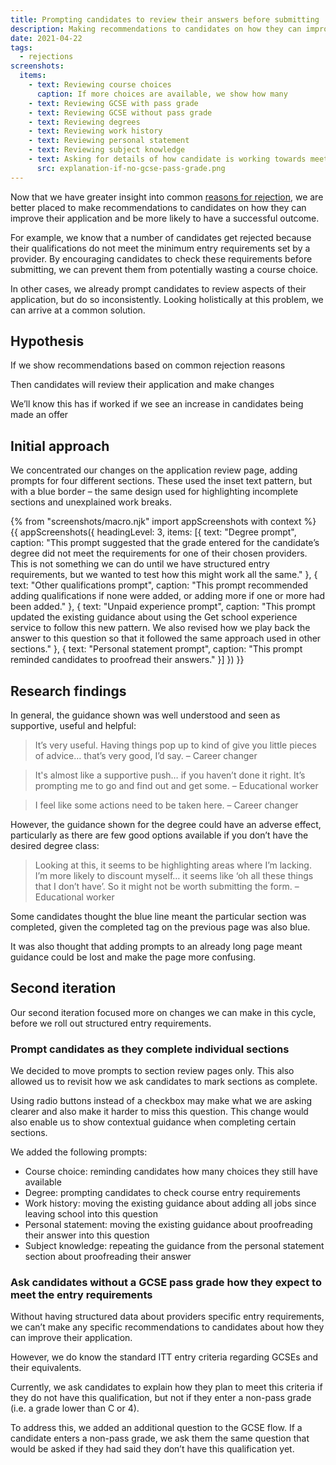 ```yaml
---
title: Prompting candidates to review their answers before submitting
description: Making recommendations to candidates on how they can improve their application prior to submission, aka ‘flight check’.
date: 2021-04-22
tags:
  - rejections
screenshots:
  items:
    - text: Reviewing course choices
      caption: If more choices are available, we show how many
    - text: Reviewing GCSE with pass grade
    - text: Reviewing GCSE without pass grade
    - text: Reviewing degrees
    - text: Reviewing work history
    - text: Reviewing personal statement
    - text: Reviewing subject knowledge
    - text: Asking for details of how candidate is working towards meeting GCSE requirement
      src: explanation-if-no-gcse-pass-grade.png
---
```


Now that we have greater insight into common [reasons for rejection](/manage-teacher-training-applications/reasons-for-rejection-iteration-3/), we are better placed to make recommendations to candidates on how they can improve their application and be more likely to have a successful outcome.

For example, we know that a number of candidates get rejected because their qualifications do not meet the minimum entry requirements set by a provider. By encouraging candidates to check these requirements before submitting, we can prevent them from potentially wasting a course choice.

In other cases, we already prompt candidates to review aspects of their application, but do so inconsistently. Looking holistically at this problem, we can arrive at a common solution.

## Hypothesis

If we show recommendations based on common rejection reasons

Then candidates will review their application and make changes

We’ll know this has if worked if we see an increase in candidates being made an offer

## Initial approach

We concentrated our changes on the application review page, adding prompts for four different sections. These used the inset text pattern, but with a blue border – the same design used for highlighting incomplete sections and unexplained work breaks.

{% from "screenshots/macro.njk" import appScreenshots with context %}
{{ appScreenshots({
  headingLevel: 3,
  items: [{
    text: "Degree prompt",
    caption: "This prompt suggested that the grade entered for the candidate’s degree did not meet the requirements for one of their chosen providers. This is not something we can do until we have structured entry requirements, but we wanted to test how this might work all the same."
  }, {
    text: "Other qualifications prompt",
    caption: "This prompt recommended adding qualifications if none were added, or adding more if one or more had been added."
  }, {
    text: "Unpaid experience prompt",
    caption: "This prompt updated the existing guidance about using the Get school experience service to follow this new pattern. We also revised how we play back the answer to this question so that it followed the same approach used in other sections."
  }, {
    text: "Personal statement prompt",
    caption: "This prompt reminded candidates to proofread their answers."
  }]
}) }}

## Research findings

In general, the guidance shown was well understood and seen as supportive, useful and helpful:

> It’s very useful. Having things pop up to kind of give you little pieces of advice… that’s very good, I’d say.
> – Career changer

> It's almost like a supportive push… if you haven’t done it right. It’s prompting me to go and find out and get some.
> – Educational worker

> I feel like some actions need to be taken here.
> – Career changer

However, the guidance shown for the degree could have an adverse effect, particularly as there are few good options available if you don’t have the desired degree class:

> Looking at this, it seems to be highlighting areas where I’m lacking. I’m more likely to discount myself… it seems like ‘oh all these things that I don’t have’. So it might not be worth submitting the form.
> – Educational worker

Some candidates thought the blue line meant the particular section was completed, given the completed tag on the previous page was also blue.

It was also thought that adding prompts to an already long page meant guidance could be lost and make the page more confusing.

## Second iteration

Our second iteration focused more on changes we can make in this cycle, before we roll out structured entry requirements.

### Prompt candidates as they complete individual sections

We decided to move prompts to section review pages only. This also allowed us to revisit how we ask candidates to mark sections as complete.

Using radio buttons instead of a checkbox may make what we are asking clearer and also make it harder to miss this question. This change would also enable us to show contextual guidance when completing certain sections.

We added the following prompts:

- Course choice: reminding candidates how many choices they still have available
- Degree: prompting candidates to check course entry requirements
- Work history: moving the existing guidance about adding all jobs since leaving school into this question
- Personal statement: moving the existing guidance about proofreading their answer into this question
- Subject knowledge: repeating the guidance from the personal statement section about proofreading their answer

### Ask candidates without a GCSE pass grade how they expect to meet the entry requirements

Without having structured data about providers specific entry requirements, we can’t make any specific recommendations to candidates about how they can improve their application.

However, we do know the standard ITT entry criteria regarding GCSEs and their equivalents.

Currently, we ask candidates to explain how they plan to meet this criteria if they do not have this qualification, but not if they enter a non-pass grade (i.e. a grade lower than C or 4).

To address this, we added an additional question to the GCSE flow. If a candidate enters a non-pass grade, we ask them the same question that would be asked if they had said they don’t have this qualification yet.
